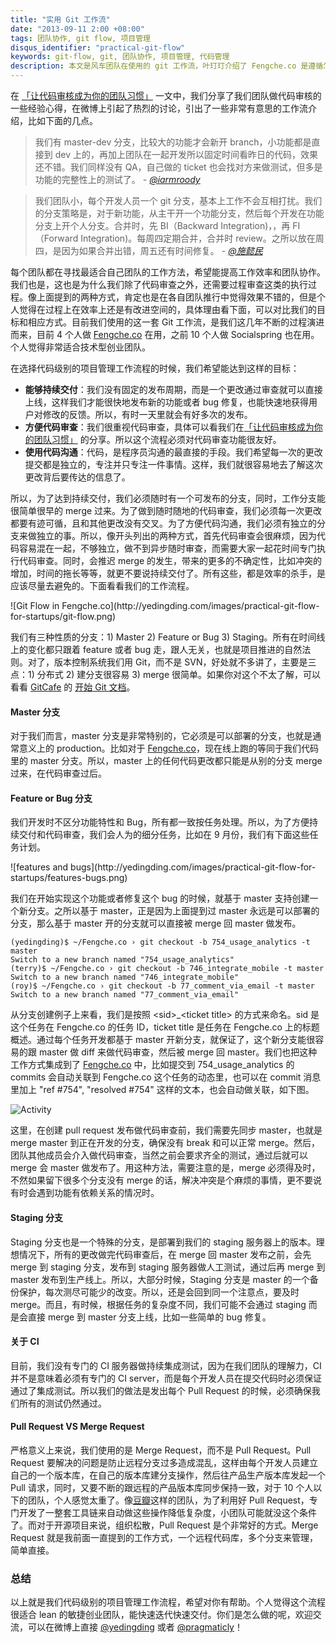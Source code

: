 ```yaml
---
title: "实用 Git 工作流"
date: "2013-09-11 2:00 +08:00"
tags: 团队协作, git flow, 项目管理
disqus_identifier: "practical-git-flow"
keywords: git-flow, git, 团队协作, 项目管理, 代码管理
description: 本文是风车团队在使用的 git 工作流，叶玎玎介绍了 Fengche.co 是遵循怎样的代码管理流程和团队之间如何协作。
---
```


 在 [「让代码审核成为你的团队习惯」](http://yedingding.com/2013/08/08/dig-into-code-review-process.html) 一文中，我们分享了我们团队做代码审核的一些经验心得，在微博上引起了热烈的讨论，引出了一些非常有意思的工作流介绍，比如下面的几点。

<blockquote>
    <p>我们有 master-dev 分支，比较大的功能才会新开 branch，小功能都是直接到 dev 上的，再加上团队在一起开发所以固定时间看昨日的代码，效果还不错。我们同样没有 QA，自己做的 ticket 也会找对方来做测试，但多是功能的完整性上的测试了。<cite> - <a href="http://weibo.com/iamroody" target="_blank">@iarmroody</a></cite></p>
</blockquote>

<blockquote>
    <p>我们团队小，每个开发人员一个 git 分支，基本上工作不会互相打扰。我们的分支策略是，对于新功能，从主干开一个功能分支，然后每个开发在功能分支上开个人分支。合并时，先 BI（Backward Integration)，，再 FI（Forward Integration)。每周四定期合并，合并时 review。之所以放在周四，是因为如果合并出错，周五还有时间修复。<cite> - <a href="http://weibo.com/u/2128792480" target="_blank">@施懿民</a></cite></p>
</blockquote>

每个团队都在寻找最适合自己团队的工作方法，希望能提高工作效率和团队协作。我们也是，这也是为什么我们除了代码审查之外，还需要过程审查这类的执行过程。像上面提到的两种方式，肯定也是在各自团队推行中觉得效果不错的，但是个人觉得在过程上在效率上还是有改进空间的，具体理由看下面，可以对比我们的目标和相应方式。目前我们使用的这一套 Git 工作流，是我们这几年不断的过程演进而来，目前 4 个人做 [Fengche.co](https://fengcheco.com) 在用，之前 10 个人做 Socialspring 也在用。个人觉得非常适合技术型创业团队。

在选择代码级别的项目管理工作流程的时候，我们希望能达到这样的目标：

* **能够持续交付**：我们没有固定的发布周期，而是一个更改通过审查就可以直接上线，这样我们才能很快地发布新的功能或者 bug 修复，也能快速地获得用户对修改的反馈。所以，有时一天里就会有好多次的发布。
* **方便代码审查**：我们很重视代码审查，具体可以看我们在[「让代码审核成为你的团队习惯」](http://yedingding.com/2013/08/08/dig-into-code-review-process.html) 的分享。所以这个流程必须对代码审查功能很友好。
* **使用代码沟通**：代码，是程序员沟通的最直接的手段。我们希望每一次的更改提交都是独立的，专注并只专注一件事情。这样，我们就很容易地去了解这次更改背后要传达的信息了。

所以，为了达到持续交付，我们必须随时有一个可发布的分支，同时，工作分支能很简单很早的 merge 过来。为了做到随时随地的代码审查，我们必须每一次更改都要有迹可循，且和其他更改没有交叉。为了方便代码沟通，我们必须有独立的分支来做独立的事。所以，像开头列出的两种方式，首先代码审查会很麻烦，因为代码容易混在一起，不够独立，做不到异步随时审查，而需要大家一起花时间专门执行代码审查。同时，会推迟 merge 的发生，带来的更多的不确定性，比如冲突的增加，时间的拖长等等，就更不要说持续交付了。所有这些，都是效率的杀手，是应该尽量去避免的。下面看看我们的工作流程。

<aside class="aside">
  ![Git Flow in Fengche.co](http://yedingding.com/images/practical-git-flow-for-startups/git-flow.png)
</aside>

我们有三种性质的分支：1) Master  2) Feature or Bug 3) Staging。所有在时间线上的变化都只跟着 feature 或者 bug 走，跟人无关，也就是项目推进的自然法则。对了，版本控制系统我们用 Git，而不是 SVN，好处就不多讲了，主要是三点：1) 分布式 2) 建分支很容易 3) merge 很简单。如果你对这个不太了解，可以看看 [GitCafe](http://gitcafe.com) 的 [开始 Git 文档](https://gitcafe.com/beginning_git)。

#### Master 分支 ####

对于我们而言，master 分支是非常特别的，它必须是可以部署的分支，也就是通常意义上的 production。比如对于 [Fengche.co](https://fengcheco.com)，现在线上跑的等同于我们代码里的 master 分支。所以，master 上的任何代码更改都只能是从别的分支 merge 过来，在代码审查过后。

#### Feature or Bug 分支 ####

我们开发时不区分功能特性和 Bug，所有都一致按任务处理。所以，为了方便持续交付和代码审查，我们会人为的细分任务，比如在 9 月份，我们有下面这些任务计划。

<aside class="aside">
  ![features and bugs](http://yedingding.com/images/practical-git-flow-for-startups/features-bugs.png)
</aside>

我们在开始实现这个功能或者修复这个 bug 的时候，就基于 master 支持创建一个新分支。之所以基于 master，正是因为上面提到过 master 永远是可以部署的分支，那么基于 master 开的分支就可以直接被 merge 回 master 做发布。

    (yedingding)$ ~/Fengche.co › git checkout -b 754_usage_analytics -t master
    Switch to a new branch named "754_usage_analytics"
    (terry)$ ~/Fengche.co › git checkout -b 746_integrate_mobile -t master
    Switch to a new branch named "746_integrate_mobile"
    (roy)$ ~/Fengche.co › git checkout -b 77_comment_via_email -t master
    Switch to a new branch named "77_comment_via_email"

从分支创建例子上来看，我们是按照 &lt;sid&gt;&#95;&lt;ticket title&gt; 的方式来命名。sid 是这个任务在 Fengche.co 的任务 ID，ticket title 是任务在 Fengche.co 上的标题概述。通过每个任务开发都基于 master 开新分支，就保证了，这个新分支能很容易的跟 master 做 diff 来做代码审查，然后被 merge 回 master。我们也把这种工作方式集成到了 [Fengche.co](https://fengcheco.com) 中，比如提交到 754&#95;usage&#95;analytics 的 commits 会自动关联到 Fengche.co 这个任务的动态里，也可以在 commit 消息里加上 "ref #754", "resolved #754" 这样的文本，也会自动做关联，如下图。

![Activity](https://fengcheco.com/blog/images/integrate-version-control-system-with-pragmat/vcs-integration.png)

这里，在创建 pull request 发布做代码审查前，我们需要先同步 master，也就是 merge master 到正在开发的分支，确保没有 break 和可以正常 merge。然后，团队其他成员会介入做代码审查，当然之前会要求齐全的测试，通过后就可以 merge 会 master 做发布了。用这种方法，需要注意的是，merge 必须得及时，不然如果留下很多个分支没有 merge 的话，解决冲突是个麻烦的事情，更不要说有时会遇到功能有依赖关系的情况时。

#### Staging 分支 ####

Staging 分支也是一个特殊的分支，是部署到我们的 staging 服务器上的版本。理想情况下，所有的更改做完代码审查后，在 merge 回 master 发布之前，会先 merge 到 staging 分支，发布到 staging 服务器做人工测试，通过后再 merge 到 master 发布到生产线上。所以，大部分时候，Staging 分支是 master 的一个备份保护，每次测尽可能少的改变。所以，还是会回到同一个注意点，要及时 merge。而且，有时候，根据任务的复杂度不同，我们可能不会通过 staging 而是会直接 merge 到 master 分支上线，比如一些简单的 bug 修复。

#### 关于 CI ####

目前，我们没有专门的 CI 服务器做持续集成测试，因为在我们团队的理解力，CI 并不是意味着必须有专门的 CI server，而是每个开发人员在提交代码时必须保证通过了集成测试。所以我们的做法是发出每个 Pull Request 的时候，必须确保我们所有的测试仍然通过。

#### Pull Request VS Merge Request ####

严格意义上来说，我们使用的是 Merge Request，而不是 Pull Request。Pull Request 要解决的问题是防止远程分支过多造成混乱，这样由每个开发人员建立自己的一个版本库，在自己的版本库建分支操作，然后往产品生产版本库发起一个 Pull 请求，同时，又要不断的跟远程的产品版本库同步保持一致，对于 10 个人以下的团队，个人感觉太重了。像[豆瓣](http://douban.com)这样的团队，为了利用好 Pull Request，专门开发了一整套工具链来自动做这些操作降低复杂度，小团队可能就没这个条件了。而对于开源项目来说，组织松散，Pull Request 是个非常好的方式。Merge Request 就是我前面一直提到的工作方式，一个远程代码库，多个分支来管理，简单直接。

### 总结 ###

以上就是我们代码级别的项目管理工作流程，希望对你有帮助。个人觉得这个流程很适合 lean 的敏捷创业团队，能快速迭代快速交付。你们是怎么做的呢，欢迎交流，可以在微博上直接 [@yedingding](http://weibo.com/presently) 或者 [@pragmaticly](http://weibo.com/pragmaticly)！
